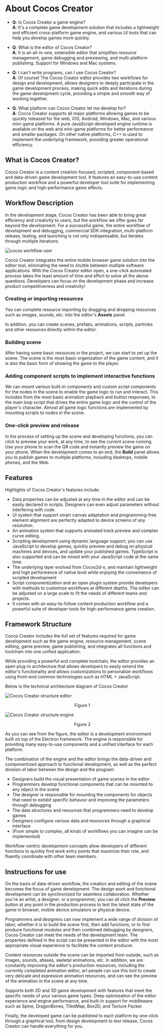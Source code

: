# About Cocos Creator

- **Q**: Is Cocos Creator a game engine?<br>
  **A**: It's a complete game development solution that includes a lightweight and efficient cross-platform game engine, and various UI tools that can help you develop games more quickly.

- **Q**: What is the editor of Cocos Creator?<br>
  **A**: It is an all-in-one, extensible editor that simplifies resource management, game debugging and previewing, and multi-platform publishing. Support for Windows and Mac systems.

- **Q**: I can't write programs, can I use Cocos Creator?<br>
  **A**: Of course! The Cocos Creator editor provides two workflows for design and development, allows designers to deeply participate in the game development process, making quick edits and iterations during the game development cycle, providing a simple and smooth way of working together.

- **Q**: What platform can Cocos Creator let me develop for?<br>
  **A**: Cocos Creator supports all major platforms allowing games to be quickly released for the web, iOS, Android, Windows, Mac, and various mini-game platforms. A pure JavaScript-developed engine runtime is available on the web and mini-game platforms for better performance and smaller packages. On other native platforms, C++ is used to implement the underlying framework, providing greater operational efficiency.

## What is Cocos Creator?

Cocos Creator is a content creation-focused, scripted, component-based and data-driven game development tool. It features an easy-to-use content production workflow and a powerful developer tool suite for implementing game logic and high-performance game effects.

## Workflow Description

In the development stage, Cocos Creator has been able to bring great efficiency and creativity to users, but the workflow we offer goes far beyond the development. For a successful game, the entire workflow of development and debugging, commercial SDK integration, multi-platform release, testing, and launching is not only indispensable, but iterates through multiple iterations.

![cocos workflow user](./work-flow.png)

Cocos Creator integrates the entire mobile browser game solution into the editor tool, eliminating the need to shuttle between multiple software applications. With the Cocos Creator editor open, a one-click automated process takes the least amount of time and effort to solve all the above questions. Developers can focus on the development phase and increase product competitiveness and creativity!

### Creating or importing resources

You can complete resource importing by dragging and dropping resources such as images, sounds, etc. into the editor's **Assets** panel.

In addition, you can create scenes, prefabs, animations, scripts, particles and other resources directly within the editor.

### Building scene

After having some basic resources in the project, we can start to set up the scene. The scene is the most basic organization of the game content, and it is also the basic form of showing the game to the player.

### Adding component scripts to implement interactive functions

We can mount various built-in components and custom script components for the nodes in the scene to enable the game logic to run and interact. This includes from the most basic animation playback and button responses, to the main loop script that drives the entire game logic and the control of the player's character. Almost all game logic functions are implemented by mounting scripts to nodes in the scene.

### One-click preview and release

In the process of setting up the scene and developing functions, you can click to preview your work, at any time, to see the current scene running. Use your phone to scan the QR code and instantly preview the game on your phone. When the development comes to an end, the **Build** panel allows you to publish games to multiple platforms, including desktops, mobile phones, and the Web.

## Features

Highlights of Cocos Creator's features include:

- Data properties can be adjusted at any time in the editor and can be easily declared in scripts. Designers can even adjust parameters without interfering with code.
- UI system that support smart canvas adaptation and programming-free element alignment are perfectly adapted to device screens of any resolution.
- An animation system that supports animated track preview and complex curve editing.
- Scripting development using dynamic language support, you can use JavaScript to develop games, quickly preview and debug on physical machines and devices, and update your published games. TypeScript is also supported and can be mixed with your JavaScript code at the same time.
- The underlying layer evolved from Cocos2d-x, and maintain lightweight and high performance of native level while enjoying the convenience of scripted development
- Script componentization and an open plugin system provide developers with methods to customize workflows at different depths. The editor can be adjusted on a large scale to fit the needs of different teams and projects.
- It comes with an easy-to-follow content production workflow and a powerful suite of developer tools for high-performance game creation.

## Framework Structure

Cocos Creator includes the full set of features required for game development such as the game engine, resource management, scene editing, game preview, game publishing, and integrates all functions and toolchain into one unified application.

While providing a powerful and complete toolchain, the editor provides an open plug-in architecture that allows developers to easily extend the editor's functionality and allows customizations to personalize workflows using front-end common technologies such as HTML + JavaScript.

Below is the technical architecture diagram of Cocos Creator

<img src="./structure-editor.png" alt="Cocos Creator structure editor">
<div style="text-align:center"><p>Figure 1</p></div>
<img src="./structure-engine.png" alt="Cocos Creator structure engine">
<div style="text-align:center"><p>Figure 2</p></div>

As you can see from the figure, the editor is a development environment built on top of the Electron framework. The engine is responsible for providing many easy-to-use components and a unified interface for each platform.

The combination of the engine and the editor brings the data-driven and componentized approach to functional development, as well as the perfect division of labor between the design and the program:

- Designers build the visual presentation of game scenes in the editor
- Programmers develop functional components that can be mounted to any object in the scene
- The designer is responsible for mounting the components for objects that need to exhibit specific behavior and improving the parameters through debugging
- The data structures and resources that programmers need to develop games
- Designers configure various data and resources through a graphical interface
- (From simple to complex, all kinds of workflows you can imagine can be implemented)

Workflow-centric development concepts allow developers of different functions to quickly find work entry points that maximize their role, and fluently coordinate with other team members.

## Instructions for use

On the basis of data-driven workflow, the creation and editing of the scene becomes the focus of game development. The design work and functional development can be synchronized for seamless collaboration. Whether you're an artist, a designer, or a programmer, you can all click the **Preview** button at any point in the production process to test the latest state of the game in browser, mobile device simulators or physical device.

Programmers and designers can now implement a wide range of division of labor, whether it is to build the scene first, then add functions, or to first produce functional modules and then combined debugging by designers, Cocos Creator can meet the needs of the development team. The properties defined in the script can be presented in the editor with the most appropriate visual experience to facilitate the content producer.

Content resources outside the scene can be imported from outside, such as images, sounds, atlases, skeletal animations, etc. In addition, we are constantly improving the editor's production resources, including the currently completed animation editor, art people can use this tool to create very delicate and expressive animation resources, and can see the preview of the animation in the scene at any time.

Supports both 2D and 3D game development with features that meet the specific needs of your various game types. Deep optimization of the editor experience and engine performance, and built-in support for middleware such as Spine, DragonBones, TiledMap, Box2D, and Texture Packer.

Finally, the developed game can be published to each platform by one-click through a graphical tool, from design development to test release, Cocos Creator can handle everything for you.
